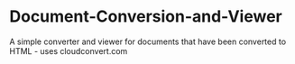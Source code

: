 # Document-Conversion-and-Viewer
A simple converter and viewer for documents that have been converted to HTML - uses cloudconvert.com
